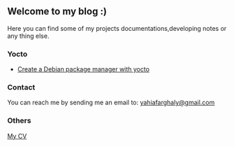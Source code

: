 ## Welcome to my blog :) 

Here you can find some of my projects documentations,developing notes or any thing else.

### Yocto
- [Create a Debian package manager with yocto](yocto/create-a-debian-package-manager-with-yocto.md)

### Contact
You can reach me by sending me an email to: yahiafarghaly@gmail.com

### Others
[My CV](https://goo.gl/aspRjN)
